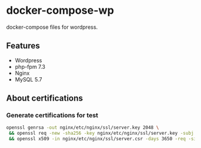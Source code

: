 # docker-compose-wp

docker-compose files for wordpress.

## Features

- Wordpress
- php-fpm 7.3
- Nginx
- MySQL 5.7

## About certifications

### Generate certifications for test

```sh
openssl genrsa -out nginx/etc/nginx/ssl/server.key 2048 \
 && openssl req -new -sha256 -key nginx/etc/nginx/ssl/server.key -subj "/C=JP/CN=localhost" -out nginx/etc/nginx/ssl/server.csr \
 && openssl x509 -in nginx/etc/nginx/ssl/server.csr -days 3650 -req -signkey nginx/etc/nginx/ssl/server.key > nginx/etc/nginx/ssl/server.crt
```
